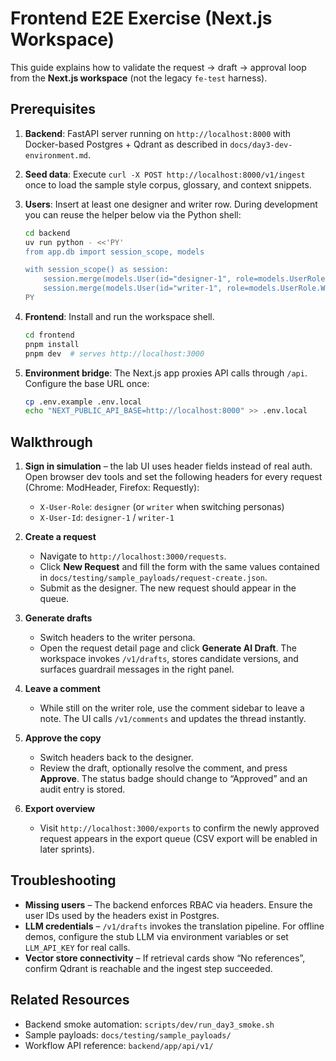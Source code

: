 # Frontend E2E Exercise (Next.js Workspace)

This guide explains how to validate the request → draft → approval loop from the **Next.js workspace** (not the legacy `fe-test` harness).

## Prerequisites

1. **Backend**: FastAPI server running on `http://localhost:8000` with Docker-based Postgres + Qdrant as described in `docs/day3-dev-environment.md`.
2. **Seed data**: Execute `curl -X POST http://localhost:8000/v1/ingest` once to load the sample style corpus, glossary, and context snippets.
3. **Users**: Insert at least one designer and writer row. During development you can reuse the helper below via the Python shell:

   ```bash
   cd backend
   uv run python - <<'PY'
   from app.db import session_scope, models

   with session_scope() as session:
       session.merge(models.User(id="designer-1", role=models.UserRole.DESIGNER, name="Designer", email="designer@example.com"))
       session.merge(models.User(id="writer-1", role=models.UserRole.WRITER, name="Writer", email="writer@example.com"))
   PY
   ```

4. **Frontend**: Install and run the workspace shell.

   ```bash
   cd frontend
   pnpm install
   pnpm dev  # serves http://localhost:3000
   ```

5. **Environment bridge**: The Next.js app proxies API calls through `/api`. Configure the base URL once:

   ```bash
   cp .env.example .env.local
   echo "NEXT_PUBLIC_API_BASE=http://localhost:8000" >> .env.local
   ```

## Walkthrough

1. **Sign in simulation** – the lab UI uses header fields instead of real auth. Open browser dev tools and set the following headers for every request (Chrome: ModHeader, Firefox: Requestly):
   - `X-User-Role`: `designer` (or `writer` when switching personas)
   - `X-User-Id`: `designer-1` / `writer-1`

2. **Create a request**
   - Navigate to `http://localhost:3000/requests`.
   - Click **New Request** and fill the form with the same values contained in `docs/testing/sample_payloads/request-create.json`.
   - Submit as the designer. The new request should appear in the queue.

3. **Generate drafts**
   - Switch headers to the writer persona.
   - Open the request detail page and click **Generate AI Draft**. The workspace invokes `/v1/drafts`, stores candidate versions, and surfaces guardrail messages in the right panel.

4. **Leave a comment**
   - While still on the writer role, use the comment sidebar to leave a note. The UI calls `/v1/comments` and updates the thread instantly.

5. **Approve the copy**
   - Switch headers back to the designer.
   - Review the draft, optionally resolve the comment, and press **Approve**. The status badge should change to “Approved” and an audit entry is stored.

6. **Export overview**
   - Visit `http://localhost:3000/exports` to confirm the newly approved request appears in the export queue (CSV export will be enabled in later sprints).

## Troubleshooting

- **Missing users** – The backend enforces RBAC via headers. Ensure the user IDs used by the headers exist in Postgres.
- **LLM credentials** – `/v1/drafts` invokes the translation pipeline. For offline demos, configure the stub LLM via environment variables or set `LLM_API_KEY` for real calls.
- **Vector store connectivity** – If retrieval cards show “No references”, confirm Qdrant is reachable and the ingest step succeeded.

## Related Resources

- Backend smoke automation: `scripts/dev/run_day3_smoke.sh`
- Sample payloads: `docs/testing/sample_payloads/`
- Workflow API reference: `backend/app/api/v1/`
